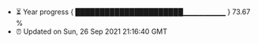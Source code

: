 - ⏳ Year progress { ██████████████████████▁▁▁▁▁▁▁▁ } 73.67 %
- ⏰ Updated on Sun, 26 Sep 2021 21:16:40 GMT

